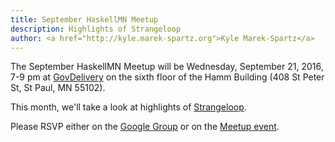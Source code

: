 ```yaml
---
title: September HaskellMN Meetup
description: Highlights of Strangeloop
author: <a href="http://kyle.marek-spartz.org">Kyle Marek-Spartz</a>
---
```


The September HaskellMN Meetup will be Wednesday, September 21, 2016, 7-9 pm at
[GovDelivery](https://www.govdelivery.com/) on the sixth floor of the Hamm
Building (408 St Peter St, St Paul, MN 55102).

This month, we'll take a look at highlights of [Strangeloop](https://thestrangeloop.com).

Please RSVP either on the
[Google Group](https://groups.google.com/forum/#!forum/haskellmn)
or on the
[Meetup event](https://www.meetup.com/HaskellMN/events/233255018/).

